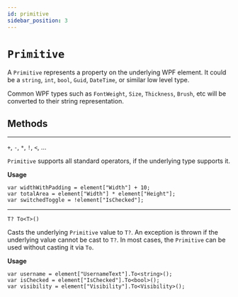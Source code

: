 ```yaml
---
id: primitive
sidebar_position: 3
---
```


# `Primitive`

A `Primitive` represents a property on the underlying WPF element. It could be a `string`, `int`, `bool`, `Guid`, `DateTime`, or similar low level type.

Common WPF types such as `FontWeight`, `Size`, `Thickness`, `Brush`, etc will be converted to their string representation.

## Methods

----
`+`, `-`, `*`, `!`, `<`, …

`Primitive` supports all standard operators, if the underlying type supports it.

**Usage**
```
var widthWithPadding = element["Width"] + 10;
var totalArea = element["Width"] * element["Height"];
var switchedToggle = !element["IsChecked"];
```
----
`T? To<T>()`

Casts the underlying `Primitive` value to `T?`. An exception is thrown if the underlying value cannot be cast to `T?`. In most cases, the `Primitive` can be used without casting it via `To`.

**Usage**
```
var username = element["UsernameText"].To<string>();
var isChecked = element["IsChecked"].To<bool>();
var visibility = element["Visibility"].To<Visibility>();
```